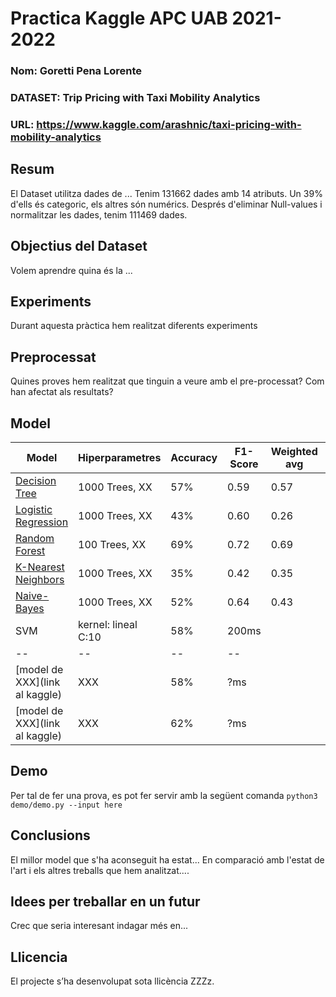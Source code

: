 # Practica Kaggle APC UAB 2021-2022

### Nom: Goretti Pena Lorente
### DATASET: Trip Pricing with Taxi Mobility Analytics
### URL: https://www.kaggle.com/arashnic/taxi-pricing-with-mobility-analytics

## Resum
El Dataset utilitza dades de ...
Tenim 131662 dades amb 14 atributs. Un 39% d'ells és categoric, els altres són numérics. Després d'eliminar Null-values i normalitzar les dades, tenim 111469 dades.

## Objectius del Dataset
Volem aprendre quina és la ...

## Experiments
Durant aquesta pràctica hem realitzat diferents experiments

## Preprocessat
Quines proves hem realitzat que tinguin a veure amb el pre-processat? Com han afectat als resultats?

## Model
| Model | Hiperparametres | Accuracy | F1-Score | Weighted avg | Temps |
| -- | -- | -- | -- | -- | -- |
| [Decision Tree](https://github.com/gorettipena/CasKaggle_APC/blob/53b661ffa83634151aeb08e32ed514a874919f35/CasKaggle_Trip%20Pricing%20with%20Taxi%20Mobility%20Analytics.ipynb) | 1000 Trees, XX | 57% | 0.59 | 0.57 | 13.2 ms |
| [Logistic Regression](link) | 1000 Trees, XX | 43% | 0.60 | 0.26 | 5.98 ms |
| [Random Forest](link) | 100 Trees, XX | 69% | 0.72 |  0.69 | 866 ms |
| [K-Nearest Neighbors](link) | 1000 Trees, XX | 35% | 0.42 | 0.35 | 37.2 s |
| [Naive-Bayes](link) | 1000 Trees, XX | 52% | 0.64 |  0.43 | 32.6 ms |
| SVM | kernel: lineal C:10 | 58% | 200ms |
| -- | -- | -- | -- |
| [model de XXX](link al kaggle) | XXX | 58% | ?ms |
| [model de XXX](link al kaggle) | XXX | 62% | ?ms |

## Demo
Per tal de fer una prova, es pot fer servir amb la següent comanda
``` python3 demo/demo.py --input here ```

## Conclusions
El millor model que s'ha aconseguit ha estat... 
En comparació amb l'estat de l'art i els altres treballs que hem analitzat....

## Idees per treballar en un futur
Crec que seria interesant indagar més en... 

## Llicencia
El projecte s’ha desenvolupat sota llicència ZZZz.
